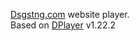 [Dsgstng.com](https://dsgstng.com) website player.  
Based on [DPlayer](https://github.com/MoePlayer/DPlayer) v1.22.2
